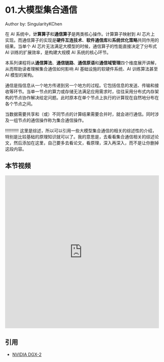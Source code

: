 <!--Copyright © ZOMI 适用于[License](https://github.com/Infrasys-AI/AIInfra)版权许可-->

# 01.大模型集合通信

Author by: SingularityKChen

在 AI 系统中，**计算算子**和**通信算子**是两类核心操作。计算算子映射到 AI 芯片上实现。而通信算子的实现是**硬件互连技术**、**软件通信库**和**系统优化策略**共同作用的结果。当单个 AI 芯片无法满足大模型的时候，通信算子的性能直接决定了分布式 AI 训练的扩展效率，是构建大规模 AI 系统的核心环节。

本系列课程将从**通信算法**、**通信链路**、**通信原语**和**通信域管理**四个维度展开讲解，从而帮助读者理解集合通信如何影响 AI 基础设施的软硬件系统、AI 训练算法甚至 AI 模型的架构。

通信是指信息从一个地方传递到另一个地方的过程。它包括信息的发送、传输和接收等环节。当单一节点的算力或存储无法满足应用需求时，往往采用分布式内存架构的节点协作解决给定问题。此时原本在单个节点上执行的计算现在自然地分布在各个节点之间。

当数据需要共享和（或）不同节点的计算结果需要合并时，就会进行通信。同时涉及一组节点的通信操作称为集合通信操作。

!!!!!!!!!!!
这里是综述，所以可以引用一些大模型集合通信的相关的综述性的介绍，特别是比较基础的原理知识就可以了。我的意思是，去看看集合通信相关的综述论文，然后添加在这里，自己要多去看论文，看原理，深入再深入，而不是让你删掉这段内容。

## 本节视频

<html>
<iframe src="https://player.bilibili.com/player.html?aid=1355442092&bvid=BV1jz421h7CA&cid=1568779156&page=1&as_wide=1&high_quality=1&danmaku=0&autoplay=0" width="100%" height="500" scrolling="no" border="0" frameborder="no" framespacing="0" allowfullscreen="true"> </iframe>
</html>

## 引用

- [NVIDIA DGX-2](https://www.nvidia.cn/data-center/dgx-2/)
